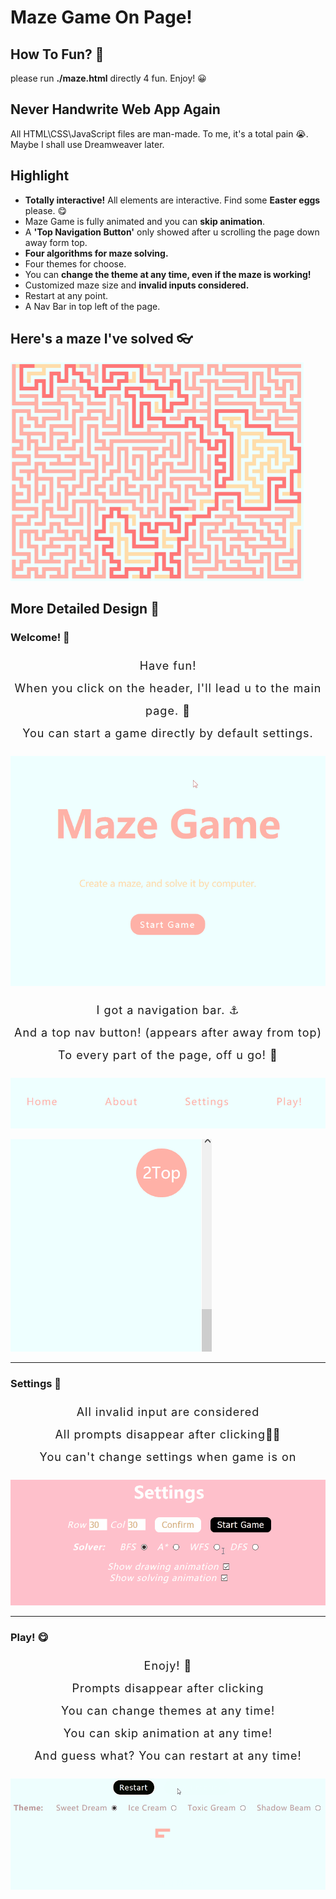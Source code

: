 # Maze Game On Page!

## How To Fun? 🌈

please run **./maze.html** directly 4 fun. Enjoy! 😀
## Never Handwrite Web App Again
All HTML\CSS\JavaScript files are man-made. To me, it's a total pain 😭. Maybe I shall use Dreamweaver later.
## Highlight
- **Totally interactive!** All elements are interactive. Find some **Easter eggs** please. 😋
- Maze Game is fully animated and you can **skip animation**.
- A **'Top Navigation Button'** only showed after u scrolling the page down away form top.
-  **Four algorithms for maze solving.**
- Four themes for choose. 
- You can **change the theme at any time, even if the maze is working!**
- Customized maze size and **invalid inputs considered.**
- Restart at any point.
- A Nav Bar in top left of the page.





## Here's a maze I've solved 👓

<img src="https://github.com/KONY128/Maze-Game-On-Page/raw/master/src/example.png" alt="Maze Game Sample" style="zoom: 60%;" />





## More Detailed Design 🎨

### Welcome! 🎈

<center style="font-size: 18px; line-height: 36px; letter-spacing: 1px;">
    <p>
    	Have fun!
    	<br/>
    	When you click on the header, I'll lead u to the main page. 🐾
    	<br/>
    	You can start a game directly by default settings.
    </p>
</center>

![Maze Game Welcome Demonstration](https://github.com/KONY128/Maze-Game-On-Page/raw/master/src/gifs/MazeGame.gif)

<center style="font-size: 18px; line-height: 36px; letter-spacing: 1px;">
    <p>
    	I got a navigation bar. ⚓
    	<br/>
    	And a top nav button! (appears after away from top)
        <br/>
    	To every part of the page, off u go! 🛫
    </p>
</center>

![Left top navigation bar demonstration](https://github.com/KONY128/Maze-Game-On-Page/raw/master/src/gifs/Nav.gif)



![Top Nav Btn Demonstration](https://github.com/KONY128/Maze-Game-On-Page/raw/master/src/gifs/TopNav.gif)



---

### Settings 🔨

<center style="font-size: 18px; line-height: 36px; letter-spacing: 1px;">
	<p>
    	All invalid input are considered
		<br/>
		All prompts disappear after clicking💁‍♂️
		<br/>
		You can't change settings when game is on
    </p>
</center>

![Settings Demonstration](https://github.com/KONY128/Maze-Game-On-Page/raw/master/src/gifs/Promt.gif)

---

### Play! 😋

<center style="font-size: 18px; line-height: 36px; letter-spacing: 1px;">
	<p>
        Enojy! 🍹
        <br/>
        Prompts disappear after clicking
        <br/>
        You can change themes at any time!
        <br/>
        You can skip animation at any time!
        <br/>
        And guess what? You can restart at any time!
    </p>
</center>

![Settings Demonstration](https://github.com/KONY128/Maze-Game-On-Page/raw/master/src/gifs/Demonstrate.gif)